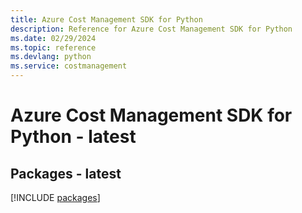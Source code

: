 ```yaml
---
title: Azure Cost Management SDK for Python
description: Reference for Azure Cost Management SDK for Python
ms.date: 02/29/2024
ms.topic: reference
ms.devlang: python
ms.service: costmanagement
---
```

# Azure Cost Management SDK for Python - latest
## Packages - latest
[!INCLUDE [packages](cost-management-index.md)]